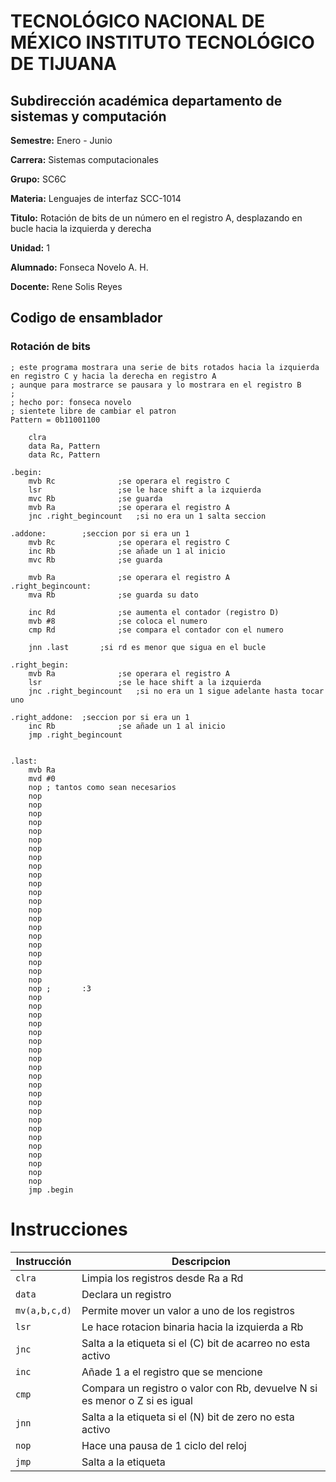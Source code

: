 # TECNOLÓGICO NACIONAL DE MÉXICO INSTITUTO TECNOLÓGICO DE TIJUANA
## Subdirección académica departamento de sistemas y computación

**Semestre:** Enero - Junio

**Carrera:** Sistemas computacionales

**Grupo:** SC6C

**Materia:** Lenguajes de interfaz SCC-1014

**Titulo:** Rotación de bits de un número en el registro A, desplazando en bucle hacia la izquierda y derecha
 
**Unidad:** 1

**Alumnado:** 
  Fonseca Novelo A. H.

**Docente:**
  Rene Solis Reyes

## Codigo de ensamblador

### Rotación de bits

```assembly
; este programa mostrara una serie de bits rotados hacia la izquierda en registro C y hacia la derecha en registro A
; aunque para mostrarce se pausara y lo mostrara en el registro B
;
; hecho por: fonseca novelo
; sientete libre de cambiar el patron
Pattern = 0b11001100

	clra
	data Ra, Pattern
	data Rc, Pattern
	
.begin:
	mvb Rc				;se operara el registro C
	lsr					;se le hace shift a la izquierda
	mvc Rb				;se guarda
	mvb Ra				;se operara el registro A
	jnc .right_begincount	;si no era un 1 salta seccion
	
.addone:		;seccion por si era un 1
	mvb Rc				;se operara el registro C
	inc Rb				;se añade un 1 al inicio
	mvc Rb				;se guarda
	
	mvb Ra				;se operara el registro A
.right_begincount:	
	mva Rb				;se guarda su dato
	
	inc Rd				;se aumenta el contador (registro D)
	mvb #8				;se coloca el numero
	cmp Rd				;se compara el contador con el numero
	
	jnn .last		;si rd es menor que sigua en el bucle
	
.right_begin:
	mvb Ra				;se operara el registro A
	lsr					;se le hace shift a la izquierda
	jnc .right_begincount	;si no era un 1 sigue adelante hasta tocar uno
	
.right_addone:	;seccion por si era un 1
	inc Rb				;se añade un 1 al inicio
	jmp .right_begincount

	
.last:
	mvb Ra
	mvd #0
	nop	; tantos como sean necesarios
	nop
	nop
	nop
	nop
	nop
	nop
	nop
	nop
	nop
	nop
	nop
	nop
	nop
	nop
	nop
	nop
	nop
	nop
	nop
	nop
	nop
	nop
	nop	;		:3
	nop
	nop
	nop
	nop
	nop
	nop
	nop
	nop
	nop
	nop
	nop
	nop
	nop
	nop
	nop
	nop
	nop
	nop
	nop
	nop
	nop
	nop
	jmp .begin
```

# Instrucciones

| **Instrucción** | **Descripcion** |
|-----------------|-----------------|
| `clra`| Limpia los registros desde Ra a Rd |
| `data`| Declara un registro |
| `mv(a,b,c,d)`| Permite mover un valor a uno de los registros |
| `lsr`| Le hace rotacion binaria hacia la izquierda a Rb |
| `jnc`| Salta a la etiqueta si el (C) bit de acarreo no esta activo |
| `inc`| Añade 1 a el registro que se mencione |
| `cmp`| Compara un registro o valor con Rb, devuelve N si es menor o Z si es igual |
| `jnn`| Salta a la etiqueta si el (N) bit de zero no esta activo |
| `nop`| Hace una pausa de 1 ciclo del reloj |
| `jmp`| Salta a la etiqueta |
